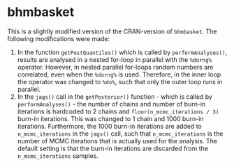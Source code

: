 
# bhmbasket

This is a slightly modified version of the CRAN-version of `bhmbasket`.
The following modifications were made:

1.  In the function `getPostQuantiles()` which is called by
    `performAnalyses()`, results are analysed in a nested for-loop in
    parallel with the `%dorng%` operator. However, in nested parallel
    for-loops random numbers are correlated, even when the `%dorng%` is
    used. Therefore, in the inner loop the operator was changed to
    `%do%`, such that only the outer loop runs in parallel.
2.  In the `jags()` call in the `getPosterior()` function - which is
    called by `performAnalyses()` - the number of chains and number of
    burn-in iterations is hardcoded to 2 chains and
    `floor(n_mcmc_iterations / 3)` burn-in iterations. This was changed
    to 1 chain and 1000 burn-in iterations. Furthermore, the 1000
    burn-in iterations are added to `n_mcmc_iterations` in the `jags()`
    call, such that `n_mcmc_iterations` is the number of MCMC iterations
    that is actually used for the analysis. The default setting is that
    the burn-in iterations are discarded from the `n_mcmc_iterations`
    samples.
